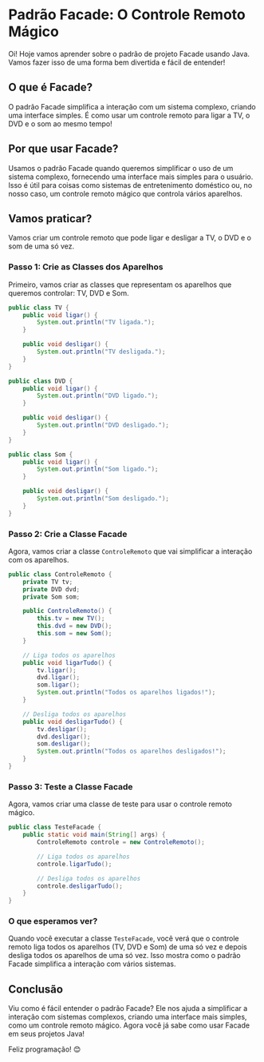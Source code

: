 # Padrão Facade: O Controle Remoto Mágico

Oi! Hoje vamos aprender sobre o padrão de projeto Facade usando Java. Vamos fazer isso de uma forma bem divertida e fácil de entender!

## O que é Facade?

O padrão Facade simplifica a interação com um sistema complexo, criando uma interface simples. É como usar um controle remoto para ligar a TV, o DVD e o som ao mesmo tempo!

## Por que usar Facade?

Usamos o padrão Facade quando queremos simplificar o uso de um sistema complexo, fornecendo uma interface mais simples para o usuário. Isso é útil para coisas como sistemas de entretenimento doméstico ou, no nosso caso, um controle remoto mágico que controla vários aparelhos.

## Vamos praticar?

Vamos criar um controle remoto que pode ligar e desligar a TV, o DVD e o som de uma só vez.

### Passo 1: Crie as Classes dos Aparelhos

Primeiro, vamos criar as classes que representam os aparelhos que queremos controlar: TV, DVD e Som.

```java
public class TV {
    public void ligar() {
        System.out.println("TV ligada.");
    }

    public void desligar() {
        System.out.println("TV desligada.");
    }
}

public class DVD {
    public void ligar() {
        System.out.println("DVD ligado.");
    }

    public void desligar() {
        System.out.println("DVD desligado.");
    }
}

public class Som {
    public void ligar() {
        System.out.println("Som ligado.");
    }

    public void desligar() {
        System.out.println("Som desligado.");
    }
}
```

### Passo 2: Crie a Classe Facade

Agora, vamos criar a classe `ControleRemoto` que vai simplificar a interação com os aparelhos.

```java
public class ControleRemoto {
    private TV tv;
    private DVD dvd;
    private Som som;

    public ControleRemoto() {
        this.tv = new TV();
        this.dvd = new DVD();
        this.som = new Som();
    }

    // Liga todos os aparelhos
    public void ligarTudo() {
        tv.ligar();
        dvd.ligar();
        som.ligar();
        System.out.println("Todos os aparelhos ligados!");
    }

    // Desliga todos os aparelhos
    public void desligarTudo() {
        tv.desligar();
        dvd.desligar();
        som.desligar();
        System.out.println("Todos os aparelhos desligados!");
    }
}
```

### Passo 3: Teste a Classe Facade

Agora, vamos criar uma classe de teste para usar o controle remoto mágico.

```java
public class TesteFacade {
    public static void main(String[] args) {
        ControleRemoto controle = new ControleRemoto();

        // Liga todos os aparelhos
        controle.ligarTudo();

        // Desliga todos os aparelhos
        controle.desligarTudo();
    }
}
```

### O que esperamos ver?

Quando você executar a classe `TesteFacade`, você verá que o controle remoto liga todos os aparelhos (TV, DVD e Som) de uma só vez e depois desliga todos os aparelhos de uma só vez. Isso mostra como o padrão Facade simplifica a interação com vários sistemas.

## Conclusão

Viu como é fácil entender o padrão Facade? Ele nos ajuda a simplificar a interação com sistemas complexos, criando uma interface mais simples, como um controle remoto mágico. Agora você já sabe como usar Facade em seus projetos Java!

Feliz programação! 😊